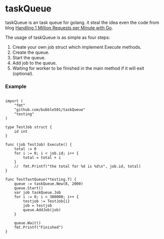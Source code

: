 # taskQueue

taskQueue is an task queue for golang. it steal the idea even the code from blog [Handling 1 Million Requests per Minute with Go](http://marcio.io/2015/07/handling-1-million-requests-per-minute-with-golang/).


The usage of taskQueue is as simple as four steps:

1. Create your own job struct which implement Execute methods.
1. Create the queue.
2. Start the queue.
3. Add job to the queue.
4. Waiting for worker to be finished in the main method if it will exit (optional).

### Example
```golang

import (
	"fmt"
	"github.com/bubble501/taskQueue"
	"testing"
)

type TestJob struct {
	id int
}

func (job TestJob) Execute() {
	total := 0
	for i := 0; i < job.id; i++ {
		total = total + i
	}
	//  fmt.Printf("the total for %d is %d\n", job.id, total)
}

func TestTastQueue(*testing.T) {
	queue := taskQueue.New(8, 2000)
	queue.Start()
	var job taskQueue.Job
	for i := 0; i < 300000; i++ {
		testjob := TestJob{i}
		job = testjob
		queue.AddJob(job)
	}

	queue.Wait()
	fmt.Printf("Finished")
}

```
